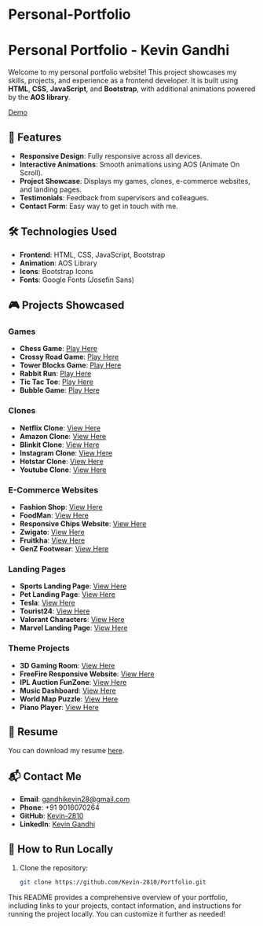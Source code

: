 # Personal-Portfolio

# Personal Portfolio - Kevin Gandhi

Welcome to my personal portfolio website! This project showcases my skills, projects, and experience as a frontend developer. It is built using **HTML**, **CSS**, **JavaScript**, and **Bootstrap**, with additional animations powered by the **AOS library**.

<a href="https://kevin-2810.github.io/Personal-Portfolio/" class="read-more-btn link" >Demo</a>

## 🌟 Features
- **Responsive Design**: Fully responsive across all devices.
- **Interactive Animations**: Smooth animations using AOS (Animate On Scroll).
- **Project Showcase**: Displays my games, clones, e-commerce websites, and landing pages.
- **Testimonials**: Feedback from supervisors and colleagues.
- **Contact Form**: Easy way to get in touch with me.

## 🛠️ Technologies Used
- **Frontend**: HTML, CSS, JavaScript, Bootstrap
- **Animation**: AOS Library
- **Icons**: Bootstrap Icons
- **Fonts**: Google Fonts (Josefin Sans)

## 🎮 Projects Showcased
### Games
- **Chess Game**: [Play Here](https://kevin-2810.github.io/Chess/)
- **Crossy Road Game**: [Play Here](https://kevin-2810.github.io/Crossy-Road-Game/)
- **Tower Blocks Game**: [Play Here](https://kevin-2810.github.io/Tower-Blocks-Game/)
- **Rabbit Run**: [Play Here](https://kevin-2810.github.io/Rabbit-Run/)
- **Tic Tac Toe**: [Play Here](https://kevin-2810.github.io/Tik-Tac-Toe/)
- **Bubble Game**: [Play Here](https://kevin-2810.github.io/Bubble-Game/)

### Clones
- **Netflix Clone**: [View Here](https://kevin-2810.github.io/Netflix-Clone/)
- **Amazon Clone**: [View Here](https://kevin-2810.github.io/Amazon-Clone/)
- **Blinkit Clone**: [View Here](https://kevin-2810.github.io/Blinkit-Clone/)
- **Instagram Clone**: [View Here](https://kevin-2810.github.io/Instagram-Clone/)
- **Hotstar Clone**: [View Here](https://kevin-2810.github.io/Hotstar-Clone/)
- **Youtube Clone**: [View Here](https://kevin-2810.github.io/Youtube-Clone/)

### E-Commerce Websites
- **Fashion Shop**: [View Here](https://quintuslabs.github.io/fashion-cube/)
- **FoodMan**: [View Here](https://kevin-2810.github.io/FoodMan-E-commerce/)
- **Responsive Chips Website**: [View Here](https://kevin-2810.github.io/Responsive-Chips-website/)
- **Zwigato**: [View Here](https://kevin-2810.github.io/Food-Website/)
- **Fruitkha**: [View Here](https://kevin-2810.github.io/Fruitkha/)
- **GenZ Footwear**: [View Here](https://kevin-2810.github.io/GenZ-Footwear/)

### Landing Pages
- **Sports Landing Page**: [View Here](https://kevin-2810.github.io/Sports-Portfolio/)
- **Pet Landing Page**: [View Here](https://kevin-2810.github.io/Pet-Portfolio/)
- **Tesla**: [View Here](https://kevin-2810.github.io/Tesla/)
- **Tourist24**: [View Here](https://kevin-2810.github.io/Tourist-Responsive-Website/)
- **Valorant Characters**: [View Here](https://kevin-2810.github.io/Valorant-Characters/)
- **Marvel Landing Page**: [View Here](https://kevin-2810.github.io/Marvel/)

### Theme Projects
- **3D Gaming Room**: [View Here](https://kevin-2810.github.io/3D-Game-Room/)
- **FreeFire Responsive Website**: [View Here](https://kevin-2810.github.io/Free-Fire-Responsive-Website/)
- **IPL Auction FunZone**: [View Here](https://kevin-2810.github.io/IPL-auction-Game/)
- **Music Dashboard**: [View Here](https://kevin-2810.github.io/Music-Player/)
- **World Map Puzzle**: [View Here](https://mappuzzle.xyz/?map=world_borders)
- **Piano Player**: [View Here](https://kevin-2810.github.io/Piono/)

## 📄 Resume
You can download my resume [here](Kevin.Gandhi%20Resume.pdf).

## 📬 Contact Me
- **Email**: gandhikevin28@gmail.com
- **Phone**: +91 9016070264
- **GitHub**: [Kevin-2810](https://github.com/Kevin-2810/)
- **LinkedIn**: [Kevin Gandhi](https://www.linkedin.com/in/kevin-gandhi-20410421b?utm_source=share&utm_campaign=share_via&)

## 🚀 How to Run Locally
1. Clone the repository:
   ```bash
   git clone https://github.com/Kevin-2810/Portfolio.git


This README provides a comprehensive overview of your portfolio, including links to your projects, contact information, and instructions for running the project locally. You can customize it further as needed!
